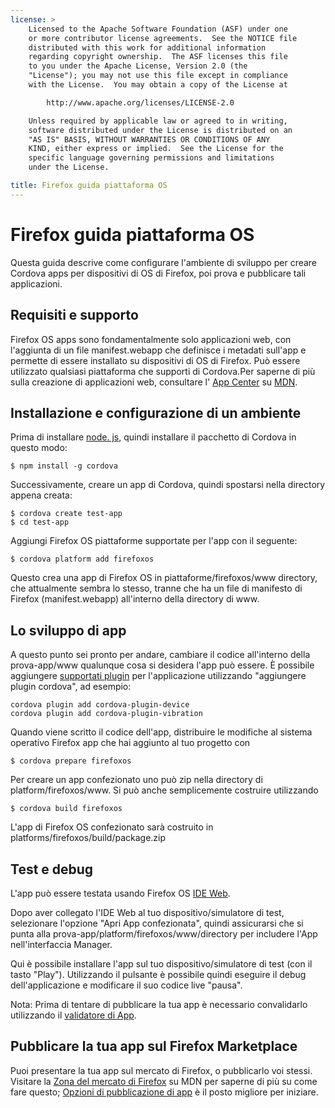 ```yaml
---
license: >
    Licensed to the Apache Software Foundation (ASF) under one
    or more contributor license agreements.  See the NOTICE file
    distributed with this work for additional information
    regarding copyright ownership.  The ASF licenses this file
    to you under the Apache License, Version 2.0 (the
    "License"); you may not use this file except in compliance
    with the License.  You may obtain a copy of the License at

        http://www.apache.org/licenses/LICENSE-2.0

    Unless required by applicable law or agreed to in writing,
    software distributed under the License is distributed on an
    "AS IS" BASIS, WITHOUT WARRANTIES OR CONDITIONS OF ANY
    KIND, either express or implied.  See the License for the
    specific language governing permissions and limitations
    under the License.

title: Firefox guida piattaforma OS
---
```


# Firefox guida piattaforma OS

Questa guida descrive come configurare l'ambiente di sviluppo per creare Cordova apps per dispositivi di OS di Firefox, poi prova e pubblicare tali applicazioni.

## Requisiti e supporto

Firefox OS apps sono fondamentalmente solo applicazioni web, con l'aggiunta di un file manifest.webapp che definisce i metadati sull'app e permette di essere installato su dispositivi di OS di Firefox. Può essere utilizzato qualsiasi piattaforma che supporti di Cordova.Per saperne di più sulla creazione di applicazioni web, consultare l' [App Center][1] su [MDN][2].

 [1]: https://developer.mozilla.org/en-US/Apps
 [2]: https://developer.mozilla.org/en-US/

## Installazione e configurazione di un ambiente

Prima di installare [node. js][3], quindi installare il pacchetto di Cordova in questo modo:

 [3]: http://nodejs.org/

    $ npm install -g cordova
    

Successivamente, creare un app di Cordova, quindi spostarsi nella directory appena creata:

    $ cordova create test-app
    $ cd test-app
    

Aggiungi Firefox OS piattaforme supportate per l'app con il seguente:

    $ cordova platform add firefoxos
    

Questo crea una app di Firefox OS in piattaforme/firefoxos/www directory, che attualmente sembra lo stesso, tranne che ha un file di manifesto di Firefox (manifest.webapp) all'interno della directory di www.

## Lo sviluppo di app

A questo punto sei pronto per andare, cambiare il codice all'interno della prova-app/www qualunque cosa si desidera l'app può essere. È possibile aggiungere [supportati plugin]() per l'applicazione utilizzando "aggiungere plugin cordova", ad esempio:

    cordova plugin add cordova-plugin-device
    cordova plugin add cordova-plugin-vibration
    

Quando viene scritto il codice dell'app, distribuire le modifiche al sistema operativo Firefox app che hai aggiunto al tuo progetto con

    $ cordova prepare firefoxos
    

Per creare un app confezionato uno può zip nella directory di platform/firefoxos/www. Si può anche semplicemente costruire utilizzando

    $ cordova build firefoxos
    

L'app di Firefox OS confezionato sarà costruito in platforms/firefoxos/build/package.zip

## Test e debug

L'app può essere testata usando Firefox OS [IDE Web][4].

 [4]: https://developer.mozilla.org/en-US/docs/Tools/WebIDE

Dopo aver collegato l'IDE Web al tuo dispositivo/simulatore di test, selezionare l'opzione "Apri App confezionata", quindi assicurarsi che si punta alla prova-app/platform/firefoxos/www/directory per includere l'App nell'interfaccia Manager.

Qui è possibile installare l'app sul tuo dispositivo/simulatore di test (con il tasto "Play"). Utilizzando il pulsante è possibile quindi eseguire il debug dell'applicazione e modificare il suo codice live "pausa".

Nota: Prima di tentare di pubblicare la tua app è necessario convalidarlo utilizzando il [validatore di App][5].

 [5]: https://marketplace.firefox.com/developers/validator

## Pubblicare la tua app sul Firefox Marketplace

Puoi presentare la tua app sul mercato di Firefox, o pubblicarlo voi stessi. Visitare la [Zona del mercato di Firefox][6] su MDN per saperne di più su come fare questo; [Opzioni di pubblicazione di app][7] è il posto migliore per iniziare.

 [6]: https://developer.mozilla.org/en-US/Marketplace
 [7]: https://developer.mozilla.org/en-US/Marketplace/Publishing/Publish_options